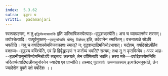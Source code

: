 ```yaml
---
index:  5.3.62
sutra:  वृद्धस्य च
vritti:  padamanjari
---
```


स्वरूपग्रहणम्, न तु `वृद्धिर्यस्याचामादिः` इति पारिभाषिकस्येत्याह--वृद्धशब्दस्येति। अत्र च व्याख्यानमेव शरणम्। तयोश्चेत्यादि। यत्पूर्वमुक्तम्--`एवमुत्तरेष्वपि योगेषु विज्ञेयम्` इति, तदेवानेन स्मारितम्।
	वचनात्पक्षे सोऽपि भवतीति। ननु च वर्षादेशस्येमनिजवकाशः स्यात्? न; वृद्धशब्दादिमनिचोऽभावात्। यद्येवम्, वर्षादेसोऽपीहैव वक्तव्यः--वृद्धस्य वर्षिश्चेति, एवं हि द्विर्वृद्धग्रहणं न कर्त्तव्यं भवति? सत्यम्; तथा तु न कृतमित्येव। अपर आह---इष्ठनीयसुनोरिमवेमनिचोऽपि सद्भावः कल्प्यते, तेन वर्षिमेत्यपि भवति। तस्य मते---वर्षादेशस्येमनिचि चरितार्थत्वादिष्ठन्नीयसुनोरनेन ज्यादेश एव प्राप्नोति। तस्माद् `युवाल्पयोः कनन्यतरस्याम्` इत्यत्रेदमनुवर्तते, तेन ज्यादेशेन मुक्ते पक्षे वर्षादेशः ।।

